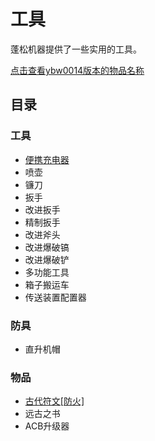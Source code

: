 # 工具

蓬松机器提供了一些实用的工具。

[点击查看ybw0014版本的物品名称](/Tools-ybw0014)

## 目录

### 工具

- [便携充电器](/Portable-Charger)
- 喷壶
- 镰刀
- 扳手
- 改进扳手
- 精制扳手
- 改进斧头
- 改进爆破镐
- 改进爆破铲
- 多功能工具
- 箱子搬运车
- 传送装置配置器

### 防具

- 直升机帽

### 物品

- [古代符文[防火]](/)
- 远古之书
- ACB升级器
